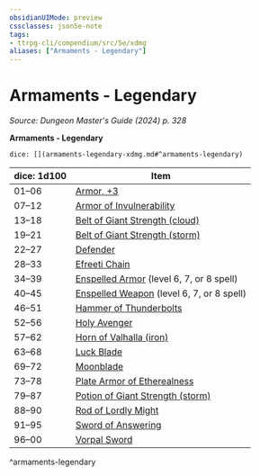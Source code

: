 ```yaml
---
obsidianUIMode: preview
cssclasses: json5e-note
tags:
- ttrpg-cli/compendium/src/5e/xdmg
aliases: ["Armaments - Legendary"]
---
```

# Armaments - Legendary
*Source: Dungeon Master's Guide (2024) p. 328* 

**Armaments - Legendary**

`dice: [](armaments-legendary-xdmg.md#^armaments-legendary)`

| dice: 1d100 | Item |
|-------------|------|
| 01–06 | [Armor, +3](Misc%20Files/CLI/compendium/items/3-armor-xdmg.md) |
| 07–12 | [Armor of Invulnerability](Misc%20Files/CLI/compendium/items/armor-of-invulnerability-xdmg.md) |
| 13–18 | [Belt of Giant Strength (cloud)](Misc%20Files/CLI/compendium/items/belt-of-cloud-giant-strength-xdmg.md) |
| 19–21 | [Belt of Giant Strength (storm)](Misc%20Files/CLI/compendium/items/belt-of-storm-giant-strength-xdmg.md) |
| 22–27 | [Defender](Misc%20Files/CLI/compendium/items/defender-xdmg.md) |
| 28–33 | [Efreeti Chain](Misc%20Files/CLI/compendium/items/efreeti-chain-xdmg.md) |
| 34–39 | [Enspelled Armor](Misc%20Files/CLI/compendium/items/enspelled-armor-xdmg.md) (level 6, 7, or 8 spell) |
| 40–45 | [Enspelled Weapon](Misc%20Files/CLI/compendium/items/enspelled-weapon-xdmg.md) (level 6, 7, or 8 spell) |
| 46–51 | [Hammer of Thunderbolts](Misc%20Files/CLI/compendium/items/hammer-of-thunderbolts-xdmg.md) |
| 52–56 | [Holy Avenger](Misc%20Files/CLI/compendium/items/holy-avenger-xdmg.md) |
| 57–62 | [Horn of Valhalla (iron)](Misc%20Files/CLI/compendium/items/horn-of-valhalla-iron-xdmg.md) |
| 63–68 | [Luck Blade](Misc%20Files/CLI/compendium/items/luck-blade-xdmg.md) |
| 69–72 | [Moonblade](Misc%20Files/CLI/compendium/items/moonblade-xdmg.md) |
| 73–78 | [Plate Armor of Etherealness](Misc%20Files/CLI/compendium/items/plate-armor-of-etherealness-xdmg.md) |
| 79–87 | [Potion of Giant Strength (storm)](Misc%20Files/CLI/compendium/items/potion-of-storm-giant-strength-xdmg.md) |
| 88–90 | [Rod of Lordly Might](Misc%20Files/CLI/compendium/items/rod-of-lordly-might-xdmg.md) |
| 91–95 | [Sword of Answering](Misc%20Files/CLI/compendium/items/sword-of-answering-xdmg.md) |
| 96–00 | [Vorpal Sword](Misc%20Files/CLI/compendium/items/vorpal-sword-xdmg.md) |
^armaments-legendary